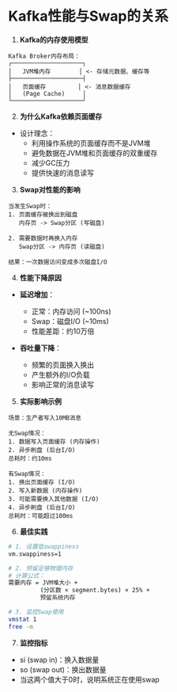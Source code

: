 # Kafka性能与Swap的关系

1. **Kafka的内存使用模型**
```plaintext
Kafka Broker内存布局：
┌────────────────────┐
│   JVM堆内存        │ <- 存储元数据、缓存等
├────────────────────┤
│   页面缓存         │ <- 消息数据缓存
│   (Page Cache)     │ 
└────────────────────┘
```

2. **为什么Kafka依赖页面缓存**
- 设计理念：
  - 利用操作系统的页面缓存而不是JVM堆
  - 避免数据在JVM堆和页面缓存的双重缓存
  - 减少GC压力
  - 提供快速的消息读写

3. **Swap对性能的影响**
```plaintext
当发生Swap时：
1. 页面缓存被换出到磁盘
   内存页 -> Swap分区 (写磁盘)
   
2. 需要数据时再换入内存
   Swap分区 -> 内存页 (读磁盘)
   
结果：一次数据访问变成多次磁盘I/O
```

4. **性能下降原因**
- **延迟增加**：
  - 正常：内存访问 (~100ns)
  - Swap：磁盘I/O (~10ms)
  - 性能差距：约10万倍

- **吞吐量下降**：
  - 频繁的页面换入换出
  - 产生额外的I/O负载
  - 影响正常的消息读写

5. **实际影响示例**
```plaintext
场景：生产者写入10MB消息

无Swap情况：
1. 数据写入页面缓存 (内存操作)
2. 异步刷盘 (后台I/O)
总耗时：约10ms

有Swap情况：
1. 换出页面缓存 (I/O)
2. 写入新数据 (内存操作)
3. 可能需要换入其他数据 (I/O)
4. 异步刷盘 (后台I/O)
总耗时：可能超过100ms
```

6. **最佳实践**
```bash
# 1. 设置低swappiness
vm.swappiness=1

# 2. 预留足够物理内存
# 计算公式：
需要内存 = JVM堆大小 + 
         (分区数 × segment.bytes) × 25% + 
         预留系统内存

# 3. 监控Swap使用
vmstat 1
free -m
```

7. **监控指标**
- si (swap in)：换入数据量
- so (swap out)：换出数据量
- 当这两个值大于0时，说明系统正在使用swap 